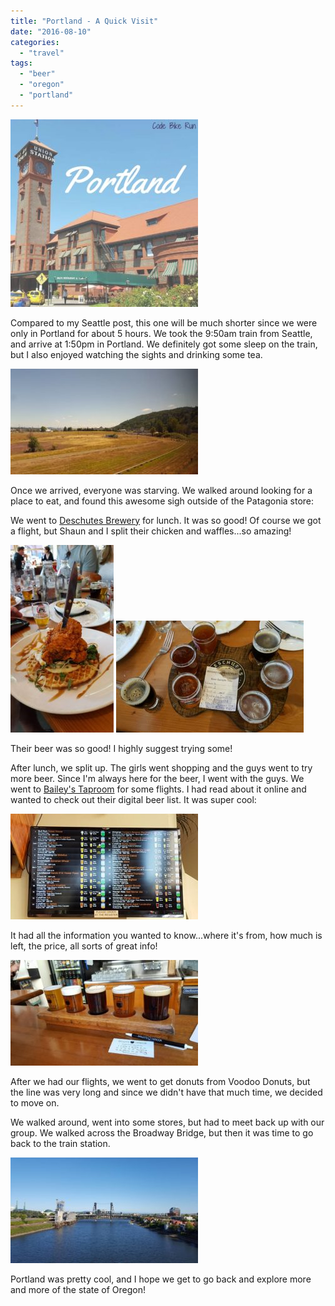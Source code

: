 ```yaml
---
title: "Portland - A Quick Visit"
date: "2016-08-10"
categories: 
  - "travel"
tags: 
  - "beer"
  - "oregon"
  - "portland"
---
```


![Portland](images/Portland-300x300.jpg)

Compared to my Seattle post, this one will be much shorter since we were only in Portland for about 5 hours. We took the 9:50am train from Seattle, and arrive at 1:50pm in Portland. We definitely got some sleep on the train, but I also enjoyed watching the sights and drinking some tea.

![trainride](images/trainride-300x169.jpg)

Once we arrived, everyone was starving. We walked around looking for a place to eat, and found this awesome sigh outside of the Patagonia store:

We went to [Deschutes Brewery](https://www.deschutesbrewery.com/) for lunch. It was so good! Of course we got a flight, but Shaun and I split their chicken and waffles...so amazing!

![chickenwaffles](images/chickenwaffles-165x300.jpg) ![flight1](images/flight1-300x179.jpg)

Their beer was so good! I highly suggest trying some!

After lunch, we split up. The girls went shopping and the guys went to try more beer. Since I'm always here for the beer, I went with the guys. We went to [Bailey's Taproom](http://www.baileystaproom.com/) for some flights. I had read about it online and wanted to check out their digital beer list. It was super cool:

![beermenu](images/beermenu-300x169.jpg)

It had all the information you wanted to know...where it's from, how much is left, the price, all sorts of great info!

![flight](images/flight-300x169.jpg)

After we had our flights, we went to get donuts from Voodoo Donuts, but the line was very long and since we didn't have that much time, we decided to move on.

We walked around, went into some stores, but had to meet back up with our group. We walked across the Broadway Bridge, but then it was time to go back to the train station.

![bridge1](images/bridge1-300x169.jpg)

Portland was pretty cool, and I hope we get to go back and explore more and more of the state of Oregon!

